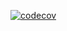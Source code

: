 [![codecov](https://codecov.io/github/Raipo7/TeamN2/branch/Vlad2/graph/badge.svg?token=Y8ZFLNSQH8)](https://codecov.io/github/Raipo7/TeamN2)